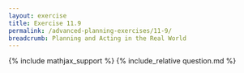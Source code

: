```yaml
---
layout: exercise
title: Exercise 11.9
permalink: /advanced-planning-exercises/11-9/
breadcrumb: Planning and Acting in the Real World
---
```


{% include mathjax_support %}
{% include_relative question.md %}

